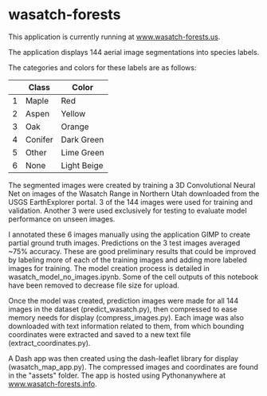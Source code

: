 # wasatch-forests

This application is currently running at www.wasatch-forests.us.

The application displays 144 aerial image segmentations into species labels.

The categories and colors for these labels are as follows:

|   | Class   | Color       |
|---|---------|-------------|
| 1 | Maple   | Red         |
| 2 | Aspen   | Yellow      |
| 3 | Oak     | Orange      |
| 4 | Conifer | Dark Green  |
| 5 | Other   | Lime Green  |
| 6 | None    | Light Beige |

The segmented images were created by training a 3D Convolutional Neural Net on images of the Wasatch Range in Northern Utah downloaded from the USGS EarthExplorer portal. 3 of the 144 images were used for training and validation. Another 3 were used exclusively for testing to evaluate model performance on unseen images.

I annotated these 6 images manually using the application GIMP to create partial ground truth images. Predictions on the 3 test images averaged ~75% accuracy. These are good preliminary results that could be improved by labeling more of each of the training images and adding more labeled images for training. The model creation process is detailed in wasatch_model_no_images.ipynb. Some of the cell outputs of this notebook have been removed to decrease file size for upload.

Once the model was created, prediction images were made for all 144 images in the dataset (predict_wasatch.py), then compressed to ease memory needs for display (compress_images.py). Each image was also downloaded with text information related to them, from which bounding coordinates were extracted and saved to a new text file (extract_coordinates.py).

A Dash app was then created using the dash-leaflet library for display (wasatch_map_app.py). The compressed images and coordinates are found in the "assets" folder. The app is hosted using Pythonanywhere at www.wasatch-forests.info.
